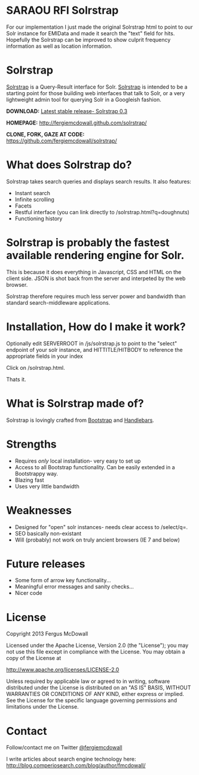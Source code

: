 # SARAOU RFI Solrstrap
For our implementation I just made the original Solrstrap html to point to our Solr instance for EMIData and made it search the "text" field for hits.
Hopefully the Solrstrap can be improved to show culprit frequency information as well as location information.

# Solrstrap

[Solrstrap](http://fergiemcdowall.github.com/solrstrap/) is a Query-Result interface for Solr. [Solrstrap](http://fergiemcdowall.github.com/solrstrap/) is intended to be a starting point for those building web interfaces that talk to Solr, or a very lightweight admin tool for querying Solr in a Googleish fashion.

**DOWNLOAD:** [Latest stable release- Solrstrap 0.3](https://github.com/fergiemcdowall/solrstrap/archive/v0.3.zip)

**HOMEPAGE:** http://fergiemcdowall.github.com/solrstrap/

**CLONE, FORK, GAZE AT CODE:** https://github.com/fergiemcdowall/solrstrap/

# What does Solrstrap do?
Solrstrap takes search queries and displays search results. It also features:
* Instant search
* Infinite scrolling
* Facets
* Restful interface (you can link directly to /solrstrap.html?q=doughnuts)
* Functioning history

# Solrstrap is probably the fastest available rendering engine for Solr.

This is because it does everything in Javascript, CSS and HTML on the client side. JSON is shot back from the server and interpeted by the web browser.

Solrstrap therefore requires much less server power and bandwidth than standard search-middleware applications.

# Installation, How do I make it work?
Optionally edit SERVERROOT in /js/solrstrap.js to point to the "select" endpoint of your solr instance, and HITTITLE/HITBODY to reference the appropriate fields in your index

Click on /solrstrap.html.

Thats it.

# What is Solrstrap made of?
Solrstrap is lovingly crafted from [Bootstrap](http://twitter.github.com/bootstrap/) and [Handlebars](http://handlebarsjs.com).

# Strengths
* Requires _only_ local installation- very easy to set up
* Access to all Bootstrap functionality. Can be easily extended in a Bootstrappy way.
* Blazing fast
* Uses very little bandwidth

# Weaknesses
* Designed for "open" solr instances- needs clear access to /select/q=.
* SEO basically non-existant
* Will (probably) not work on truly ancient browsers (IE 7 and below)

# Future releases
* Some form of arrow key functionality...
* Meaningful error messages and sanity checks...
* Nicer code

# License
Copyright 2013 Fergus McDowall

Licensed under the Apache License, Version 2.0 (the "License");
you may not use this file except in compliance with the License.
You may obtain a copy of the License at

http://www.apache.org/licenses/LICENSE-2.0

Unless required by applicable law or agreed to in writing, software
distributed under the License is distributed on an "AS IS" BASIS,
WITHOUT WARRANTIES OR CONDITIONS OF ANY KIND, either express or implied.
See the License for the specific language governing permissions and
limitations under the License.

# Contact
Follow/contact me on Twitter [@fergiemcdowall](https://twitter.com/fergiemcdowall)

I write articles about search engine technology here: http://blog.comperiosearch.com/blog/author/fmcdowall/
